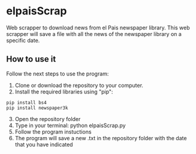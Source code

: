 # elpaisScrap
Web scrapper to download news from el Pais newspaper library. This web scrapper will save a file with all the news of the newspaper library on a specific date.

## How to use it
Follow the next steps to use the program:
  1. Clone or download the repository to your computer.
  2. Install the required libraries using "pip": 
  
    pip install bs4
    pip install newspaper3k
  3. Open the repository folder
  4. Type in your terminal: python elpaisScrap.py
  5. Follow the program instuctions
  6. The program will save a new .txt in the repository folder with the date that you have indicated
  
